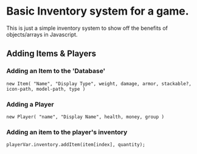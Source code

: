 # Basic Inventory system for a game.

This is just a simple inventory system to show off the benefits of objects/arrays in Javascript.

## Adding Items & Players

### Adding an Item to the 'Database'
```
new Item( "Name", "Display Type", weight, damage, armor, stackable?, icon-path, model-path, type )
```

### Adding a Player
```
new Player( "name", "Display Name", health, money, group )
```

### Adding an item to the player's inventory
```
playerVar.inventory.addItem(item[index], quantity);
```
